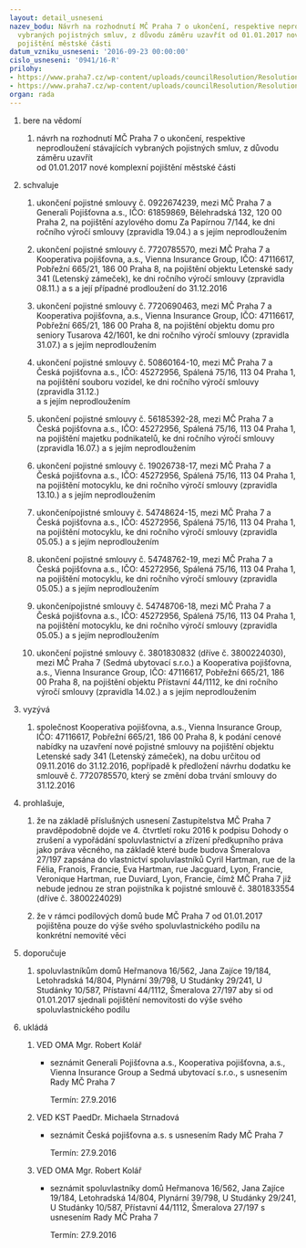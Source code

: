 ```yaml
---
layout: detail_usneseni
nazev_bodu: Návrh na rozhodnutí MČ Praha 7 o ukončení, respektive neprodloužení stávajících
  vybraných pojistných smluv, z důvodu záměru uzavřít od 01.01.2017 nové komplexní
  pojištění městské části
datum_vzniku_usneseni: '2016-09-23 00:00:00'
cislo_usneseni: '0941/16-R'
prilohy:
- https://www.praha7.cz/wp-content/uploads/councilResolution/Resolutions/28186/export/DZ_pojistovny~109891.docx
- https://www.praha7.cz/wp-content/uploads/councilResolution/Resolutions/28186/export/export~297783.pdf
organ: rada
---
```

<ol id="urzList" class="urzList_view"><li id="" class="urzClass1"><span name="1">bere na vědomí</span><ol class="urzOlClass"><li style="text-align: left;" id="" class="urzClass2"><span><p>návrh na rozhodnutí MČ Praha 7 o ukončení, respektive neprodloužení stávajících vybraných pojistných smluv, z důvodu záměru uzavřít<br> od 01.01.2017 nové komplexní pojištění městské části</p></span></li></ol></li><li id="" class="urzClass1"><span name="24">schvaluje</span><ol id="" class="urzOlClass"><li style="text-align: left;" id="" class="urzClass2"><span><p>ukončení pojistné smlouvy č. 0922674239, mezi MČ Praha 7 a&nbsp; Generali Pojišťovna a.s., IČO: 61859869, Bělehradská 132, 120 00 Praha 2, na pojištění azylového domu Za Papírnou 7/144, ke dni ročního výročí smlouvy (zpravidla 19.04.) a s jejím neprodloužením</p></span></li><li style="text-align: left;" id="" class="urzClass2"><span><p>ukončení pojistné smlouvy č. 7720785570, mezi MČ Praha 7 a Kooperativa pojišťovna, a.s., Vienna Insurance Group, IČO: 47116617, Pobřežní 665/21, 186 00 Praha 8, na pojištění objektu Letenské sady 341 (Letenský zámeček), ke dni ročního výročí smlouvy (zpravidla 08.11.) a s a její případné prodloužení do 31.12.2016&nbsp; <br></p></span></li><li style="text-align: left;" id="" class="urzClass2"><span><p>ukončení pojistné smlouvy č. 7720690463, mezi MČ Praha 7 a Kooperativa pojišťovna, a.s., Vienna Insurance Group, IČO: 47116617, Pobřežní 665/21, 186 00 Praha 8, na pojištění objektu domu pro seniory Tusarova 42/1601, ke dni ročního výročí smlouvy (zpravidla 31.07.) a s jejím neprodloužením<br></p></span></li><li style="text-align: left;" id="" class="urzClass2"><span><p>ukončení pojistné smlouvy č. 50860164-10, mezi MČ Praha 7 a Česká pojišťovna a.s., IČO: 45272956, Spálená 75/16, 113 04 Praha 1, na pojištění souboru vozidel, ke dni ročního výročí smlouvy (zpravidla 31.12.)<br> a s jejím neprodloužením<br></p></span></li><li style="text-align: left;" id="" class="urzClass2"><span><p>ukončení pojistné smlouvy č. 56185392-28, mezi MČ Praha 7 a Česká pojišťovna a.s., IČO: 45272956, Spálená 75/16, 113 04 Praha 1, na pojištění majetku podnikatelů, ke dni ročního výročí smlouvy (zpravidla 16.07.) a s jejím neprodloužením<br></p></span></li><li style="text-align: left;" id="" class="urzClass2"><span><p>ukončení pojistné smlouvy č. 19026738-17, mezi MČ Praha 7 a Česká pojišťovna a.s., IČO: 45272956, Spálená 75/16, 113 04 Praha 1, na pojištění motocyklu, ke dni ročního výročí smlouvy (zpravidla 13.10.) a s jejím neprodloužením</p></span></li><li style="text-align: left;" id="" class="urzClass2"><span><p>ukončenípojistné smlouvy č. 54748624-15, mezi MČ Praha 7 a Česká pojišťovna a.s., IČO: 45272956, Spálená 75/16, 113 04 Praha 1, na pojištění motocyklu, ke dni ročního výročí smlouvy (zpravidla 05.05.) a s jejím neprodloužením</p></span></li><li style="text-align: left;" id="" class="urzClass2"><span><p>ukončení pojistné smlouvy č. 54748762-19, mezi MČ Praha 7 a Česká pojišťovna a.s., IČO: 45272956, Spálená 75/16, 113 04 Praha 1, na pojištění motocyklu, ke dni ročního výročí smlouvy (zpravidla 05.05.) a s jejím neprodloužením</p></span></li><li style="text-align: left;" id="" class="urzClass2"><span><p>ukončenípojistné smlouvy č. 54748706-18, mezi MČ Praha 7 a Česká pojišťovna a.s., IČO: 45272956, Spálená 75/16, 113 04 Praha 1, na pojištění motocyklu, ke dni ročního výročí smlouvy (zpravidla 05.05.) a s jejím neprodloužením</p></span></li><li style="text-align: left;" id="" class="urzClass2"><span><p>ukončení pojistné smlouvy č. 3801830832 (dříve č. 3800224030), mezi MČ Praha 7 (Sedmá ubytovací s.r.o.) a Kooperativa pojišťovna, a.s., Vienna Insurance Group, IČO: 47116617, Pobřežní 665/21, 186 00 Praha 8, na pojištění objektu Přístavní 44/1112, ke dni ročního výročí smlouvy (zpravidla 14.02.) a s jejím neprodloužením</p></span></li></ol></li><li id="" class="urzClass1"><span name="39">vyzývá</span><ol class="urzOlClass"><li style="text-align: left;" id="" class="urzClass2"><span><p>společnost Kooperativa pojišťovna, a.s., Vienna Insurance Group, IČO: 47116617, Pobřežní 665/21, 186 00 Praha 8, k podání cenové nabídky na uzavření nové pojistné smlouvy na pojištění objektu Letenské sady 341 (Letenský zámeček), na dobu určitou od 09.11.2016 do 31.12.2016, popřípadě k předložení návrhu dodatku ke smlouvě č. 7720785570, který se změní doba trvání smlouvy do 31.12.2016</p></span></li></ol></li><li id="" class="urzClass1"><span name="88">prohlašuje,</span><ol class="urzOlClass"><li style="text-align: left;" id="" class="urzClass2"><span><p>že na základě příslušných usnesení Zastupitelstva MČ Praha 7 pravděpodobně dojde ve 4. čtvrtletí roku 2016 k podpisu Dohody o zrušení a vypořádání spoluvlastnictví a zřízení předkupního práva jako práva věcného, na základě které bude budova Šmeralova 27/197 zapsána do vlastnictví spoluvlastníků Cyril Hartman, rue de la Félia, Franois, Francie, Eva Hartman, rue Jacguard, Lyon, Francie, Veronique Hartman, rue Duviard, Lyon, Francie, čímž MČ Praha 7 již nebude jednou ze stran pojistníka k pojistné smlouvě č. 3801833554 (dříve č. 3800224029)</p></span></li><li style="text-align: left;" id="" class="urzClass2"><span><p>že v rámci podílových domů bude MČ Praha 7 od 01.01.2017 pojištěna pouze do výše svého spoluvlastnického podílu na konkrétní nemovité věci</p></span></li></ol></li><li id="" class="urzClass1"><span name="4">doporučuje</span><ol class="urzOlClass"><li style="text-align: left;" id="" class="urzClass2"><span><p>spoluvlastníkům domů Heřmanova 16/562, Jana Zajíce 19/184, Letohradská 14/804, Plynární 39/798, U Studánky 29/241, U Studánky 10/587, Přístavní 44/1112, Šmeralova 27/197 aby si od 01.01.2017 sjednali pojištění nemovitosti do výše svého spoluvlastnického podílu</p></span></li></ol></li><li class="urzClass1" id="urzUkoly"><span name="1">ukládá</span><ol class="urzOlClass"><li class="urzClass2"><span><p>VED OMA Mgr. Robert Kolář</p></span><ul class="urzUlClass"><li class="urzClass3"><span><p>seznámit Generali Pojišťovna a.s., Kooperativa pojišťovna, a.s., Vienna Insurance Group a Sedmá ubytovací s.r.o., s usnesením Rady MČ Praha 7</p></span><span class="urzUkolTermin">  Termín:&nbsp;27.9.2016</span></li></ul></li><li class="urzClass2"><span><p>VED KST PaedDr. Michaela Strnadová</p></span><ul class="urzUlClass"><li class="urzClass3"><span><p>seznámit Česká pojišťovna a.s. s usnesením Rady MČ Praha 7</p></span><span class="urzUkolTermin">  Termín:&nbsp;27.9.2016</span></li></ul></li><li class="urzClass2"><span><p>VED OMA Mgr. Robert Kolář</p></span><ul class="urzUlClass"><li class="urzClass3"><span><p>seznámit spoluvlastníky domů Heřmanova 16/562, Jana Zajíce 19/184, Letohradská 14/804, Plynární 39/798, U Studánky 29/241, U Studánky 10/587, Přístavní 44/1112, Šmeralova 27/197  s usnesením Rady MČ Praha 7</p></span><span class="urzUkolTermin">  Termín:&nbsp;27.9.2016</span></li></ul></li></ol></li></ol>
